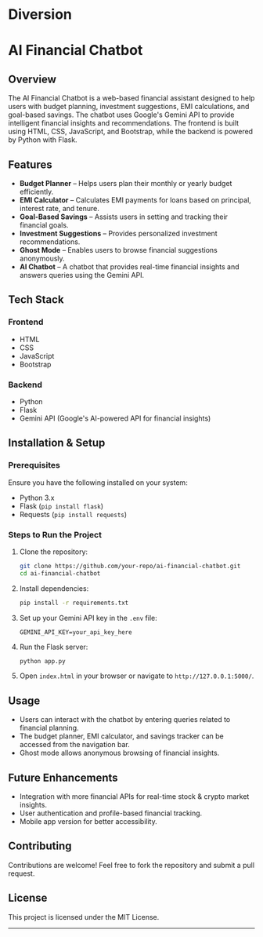 # Diversion

# AI Financial Chatbot

## Overview
The AI Financial Chatbot is a web-based financial assistant designed to help users with budget planning, investment suggestions, EMI calculations, and goal-based savings. The chatbot uses Google's Gemini API to provide intelligent financial insights and recommendations. The frontend is built using HTML, CSS, JavaScript, and Bootstrap, while the backend is powered by Python with Flask.

## Features
- **Budget Planner** – Helps users plan their monthly or yearly budget efficiently.
- **EMI Calculator** – Calculates EMI payments for loans based on principal, interest rate, and tenure.
- **Goal-Based Savings** – Assists users in setting and tracking their financial goals.
- **Investment Suggestions** – Provides personalized investment recommendations.
- **Ghost Mode** – Enables users to browse financial suggestions anonymously.
- **AI Chatbot** – A chatbot that provides real-time financial insights and answers queries using the Gemini API.

## Tech Stack
### Frontend
- HTML
- CSS
- JavaScript
- Bootstrap

### Backend
- Python
- Flask
- Gemini API (Google's AI-powered API for financial insights)

## Installation & Setup
### Prerequisites
Ensure you have the following installed on your system:
- Python 3.x
- Flask (`pip install flask`)
- Requests (`pip install requests`)

### Steps to Run the Project
1. Clone the repository:
   ```bash
   git clone https://github.com/your-repo/ai-financial-chatbot.git
   cd ai-financial-chatbot
   ```
2. Install dependencies:
   ```bash
   pip install -r requirements.txt
   ```
3. Set up your Gemini API key in the `.env` file:
   ```env
   GEMINI_API_KEY=your_api_key_here
   ```
4. Run the Flask server:
   ```bash
   python app.py
   ```
5. Open `index.html` in your browser or navigate to `http://127.0.0.1:5000/`.

## Usage
- Users can interact with the chatbot by entering queries related to financial planning.
- The budget planner, EMI calculator, and savings tracker can be accessed from the navigation bar.
- Ghost mode allows anonymous browsing of financial insights.

## Future Enhancements
- Integration with more financial APIs for real-time stock & crypto market insights.
- User authentication and profile-based financial tracking.
- Mobile app version for better accessibility.

## Contributing
Contributions are welcome! Feel free to fork the repository and submit a pull request.

## License
This project is licensed under the MIT License.

---
